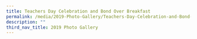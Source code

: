 ```yaml
---
title: Teachers Day Celebration and Bond Over Breakfast
permalink: /media/2019-Photo-Gallery/Teachers-Day-Celebration-and-Bond-Over-Breakfast/
description: ""
third_nav_title: 2019 Photo Gallery
---
```

